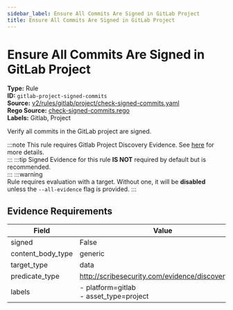 ```yaml
---
sidebar_label: Ensure All Commits Are Signed in GitLab Project
title: Ensure All Commits Are Signed in GitLab Project
---  
```

# Ensure All Commits Are Signed in GitLab Project  
**Type:** Rule  
**ID:** `gitlab-project-signed-commits`  
**Source:** [v2/rules/gitlab/project/check-signed-commits.yaml](https://github.com/scribe-public/sample-policies/blob/main/v2/rules/gitlab/project/check-signed-commits.yaml)  
**Rego Source:** [check-signed-commits.rego](https://github.com/scribe-public/sample-policies/blob/main/v2/rules/gitlab/project/check-signed-commits.rego)  
**Labels:** Gitlab, Project  

Verify all commits in the GitLab project are signed.

:::note 
This rule requires Gitlab Project Discovery Evidence. See [here](https://deploy-preview-299--scribe-security.netlify.app/docs/platforms/discover#gitlab-discovery) for more details.  
::: 
:::tip 
Signed Evidence for this rule **IS NOT** required by default but is recommended.  
::: 
:::warning  
Rule requires evaluation with a target. Without one, it will be **disabled** unless the `--all-evidence` flag is provided.
::: 

## Evidence Requirements  
| Field | Value |
|-------|-------|
| signed | False |
| content_body_type | generic |
| target_type | data |
| predicate_type | http://scribesecurity.com/evidence/discovery/v0.1 |
| labels | - platform=gitlab<br/>- asset_type=project |

